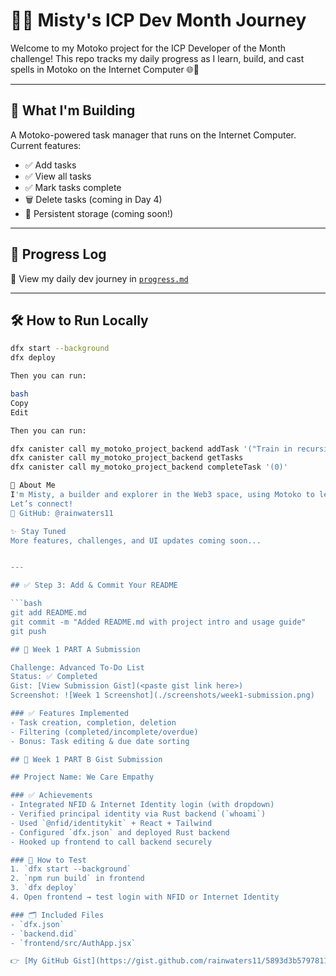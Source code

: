# 🧙‍♀️ Misty's ICP Dev Month Journey

Welcome to my Motoko project for the ICP Developer of the Month challenge! This repo tracks my daily progress as I learn, build, and cast spells in Motoko on the Internet Computer 🌐💫

---

## 🎯 What I'm Building

A Motoko-powered task manager that runs on the Internet Computer. Current features:

- ✅ Add tasks
- ✅ View all tasks
- ✅ Mark tasks complete
- 🗑️ Delete tasks (coming in Day 4)
- 💾 Persistent storage (coming soon!)

---

## 🧪 Progress Log

📅 View my daily dev journey in [`progress.md`](./progress.md)

---

## 🛠 How to Run Locally

```bash
dfx start --background
dfx deploy

Then you can run:

bash
Copy
Edit

Then you can run:

dfx canister call my_motoko_project_backend addTask '("Train in recursion dojo 🥋")'
dfx canister call my_motoko_project_backend getTasks
dfx canister call my_motoko_project_backend completeTask '(0)'

🌱 About Me
I'm Misty, a builder and explorer in the Web3 space, using Motoko to level up on the Internet Computer.
Let’s connect!
👾 GitHub: @rainwaters11

✨ Stay Tuned
More features, challenges, and UI updates coming soon...


---

## ✅ Step 3: Add & Commit Your README

```bash
git add README.md
git commit -m "Added README.md with project intro and usage guide"
git push

## 📸 Week 1 PART A Submission

Challenge: Advanced To-Do List  
Status: ✅ Completed  
Gist: [View Submission Gist](<paste gist link here>)  
Screenshot: ![Week 1 Screenshot](./screenshots/week1-submission.png)

### ✅ Features Implemented
- Task creation, completion, deletion
- Filtering (completed/incomplete/overdue)
- Bonus: Task editing & due date sorting

## 🔗 Week 1 PART B Gist Submission

## Project Name: We Care Empathy

### ✅ Achievements
- Integrated NFID & Internet Identity login (with dropdown)
- Verified principal identity via Rust backend (`whoami`)
- Used `@nfid/identitykit` + React + Tailwind
- Configured `dfx.json` and deployed Rust backend
- Hooked up frontend to call backend securely

### 🧪 How to Test
1. `dfx start --background`
2. `npm run build` in frontend
3. `dfx deploy`
4. Open frontend → test login with NFID or Internet Identity

### 🗂 Included Files
- `dfx.json`
- `backend.did`
- `frontend/src/AuthApp.jsx`

👉 [My GitHub Gist](https://gist.github.com/rainwaters11/5893d3b5797811780d6f4aecbbdc3f5b)

